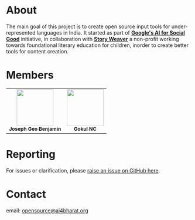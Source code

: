 # About

The main goal of this project is to create open source input tools for under-represented languages in India. It started as part of
[**Google's AI for Social Good**](https://india.googleblog.com/2020/02/applying-ai-to-big-problemssix-research.html) initiative, in collaboration with [**Story Weaver**](https://storyweaver.org.in/about) a non-profit working towards  foundational literary education for children, inorder to create better tools for content creation.


# Members

<table>
  <tr>
    <td align="center"><a href="https://github.com/JosephGeoBenjamin"><img src="https://avatars2.githubusercontent.com/u/40231481?v=4" width="100px;" alt=""/><br /><sub><b>Joseph Geo Benjamin</b></sub></a></td>
    <td align="center"><a href="https://github.com/gokulnc"><img src="https://avatars0.githubusercontent.com/u/10559293?v=4" width="100px;" alt=""/><br /><sub><b>Gokul NC</b></sub></a></td>
  </tr>
</table>

# Reporting

For issues or clarification, please [raise an issue on GitHub here](https://github.com/AI4Bharat/IndianNLP-Transliteration/issues).

# Contact

email: opensource@ai4bharat.org
